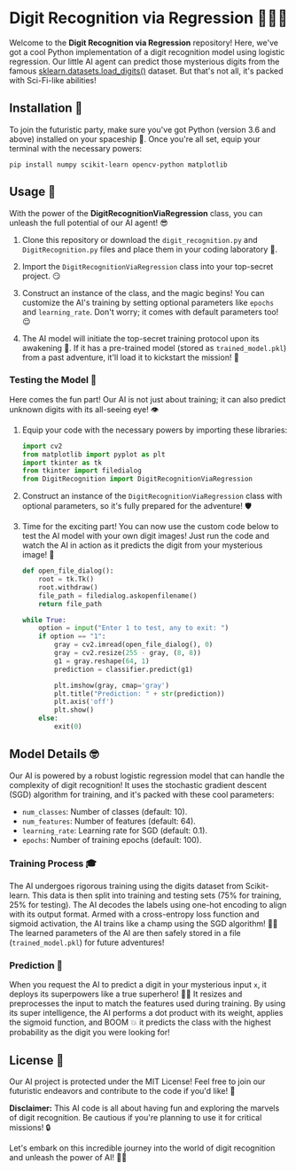 # Digit Recognition via Regression 🕵️‍♂️🔢

Welcome to the **Digit Recognition via Regression** repository! Here, we've got a cool Python implementation of a digit recognition model using logistic regression. Our little AI agent can predict those mysterious digits from the famous [sklearn.datasets.load_digits()](https://scikit-learn.org/stable/modules/generated/sklearn.datasets.load_digits.html) dataset. But that's not all, it's packed with Sci-Fi-like abilities!

## Installation 🚀

To join the futuristic party, make sure you've got Python (version 3.6 and above) installed on your spaceship 🚀. Once you're all set, equip your terminal with the necessary powers:
```
pip install numpy scikit-learn opencv-python matplotlib
```

## Usage 🤖

With the power of the **DigitRecognitionViaRegression** class, you can unleash the full potential of our AI agent! 😎 

1. Clone this repository or download the `digit_recognition.py` and `DigitRecognition.py` files and place them in your coding laboratory 🧪.

2. Import the `DigitRecognitionViaRegression` class into your top-secret project. 😏

3. Construct an instance of the class, and the magic begins! You can customize the AI's training by setting optional parameters like `epochs` and `learning_rate`. Don't worry; it comes with default parameters too! 😌

4. The AI model will initiate the top-secret training protocol upon its awakening 🌟. If it has a pre-trained model (stored as `trained_model.pkl`) from a past adventure, it'll load it to kickstart the mission! 🚀

### Testing the Model 🚀

Here comes the fun part! Our AI is not just about training; it can also predict unknown digits with its all-seeing eye! 👁️

1. Equip your code with the necessary powers by importing these libraries:
   ```python
   import cv2
   from matplotlib import pyplot as plt
   import tkinter as tk
   from tkinter import filedialog
   from DigitRecognition import DigitRecognitionViaRegression
   ```

2. Construct an instance of the `DigitRecognitionViaRegression` class with optional parameters, so it's fully prepared for the adventure! 🛡️

3. Time for the exciting part! You can now use the custom code below to test the AI model with your own digit images! Just run the code and watch the AI in action as it predicts the digit from your mysterious image! 🎉
   ```python
   def open_file_dialog():
       root = tk.Tk()
       root.withdraw()
       file_path = filedialog.askopenfilename()
       return file_path

   while True:
       option = input("Enter 1 to test, any to exit: ")
       if option == "1":
           gray = cv2.imread(open_file_dialog(), 0)
           gray = cv2.resize(255 - gray, (8, 8))
           g1 = gray.reshape(64, 1)
           prediction = classifier.predict(g1)

           plt.imshow(gray, cmap='gray')
           plt.title("Prediction: " + str(prediction))
           plt.axis('off')
           plt.show()
       else:
           exit(0)
   ```

## Model Details 🤓

Our AI is powered by a robust logistic regression model that can handle the complexity of digit recognition! It uses the stochastic gradient descent (SGD) algorithm for training, and it's packed with these cool parameters:
- `num_classes`: Number of classes (default: 10).
- `num_features`: Number of features (default: 64).
- `learning_rate`: Learning rate for SGD (default: 0.1).
- `epochs`: Number of training epochs (default: 100).

### Training Process 🎓

The AI undergoes rigorous training using the digits dataset from Scikit-learn. This data is then split into training and testing sets (75% for training, 25% for testing). The AI decodes the labels using one-hot encoding to align with its output format. Armed with a cross-entropy loss function and sigmoid activation, the AI trains like a champ using the SGD algorithm! 🏋️‍♂️ The learned parameters of the AI are then safely stored in a file (`trained_model.pkl`) for future adventures!

### Prediction 🚀

When you request the AI to predict a digit in your mysterious input `x`, it deploys its superpowers like a true superhero! 🦸‍♂️ It resizes and preprocesses the input to match the features used during training. By using its super intelligence, the AI performs a dot product with its weight, applies the sigmoid function, and BOOM 💥 it predicts the class with the highest probability as the digit you were looking for!

## License 📜

Our AI project is protected under the MIT License! Feel free to join our futuristic endeavors and contribute to the code if you'd like! 🤝

**Disclaimer:** This AI code is all about having fun and exploring the marvels of digit recognition. Be cautious if you're planning to use it for critical missions! 🔒

Let's embark on this incredible journey into the world of digit recognition and unleash the power of AI! 🌌🤖
